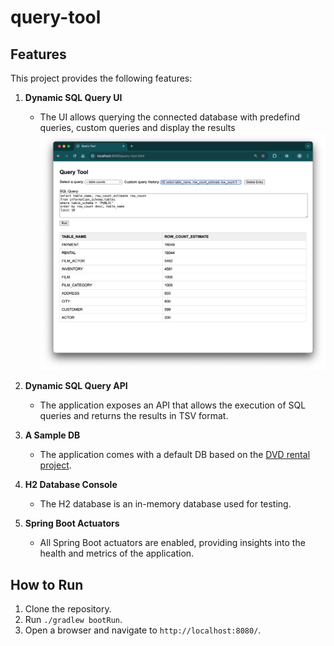 # query-tool

## Features

This project provides the following features:

1. **Dynamic SQL Query UI**
    - The UI allows querying the connected database with predefind queries, 
      custom queries and display the results
      ![query-tool](./doc/query-tool.png)

2. **Dynamic SQL Query API**
    - The application exposes an API that allows the execution of SQL queries and returns the results in TSV format.

3. **A Sample DB**
    - The application comes with a default DB based on the
      [DVD rental
project](https://github.com/gordonkwokkwok/DVD-Rental-PostgreSQL-Project).

4. **H2 Database Console**
    - The H2 database is an in-memory database used for testing.

5. **Spring Boot Actuators**
    - All Spring Boot actuators are enabled, providing insights into the health and metrics of the application.

## How to Run

1. Clone the repository.
2. Run `./gradlew bootRun`.
3. Open a browser and navigate to `http://localhost:8080/`.
